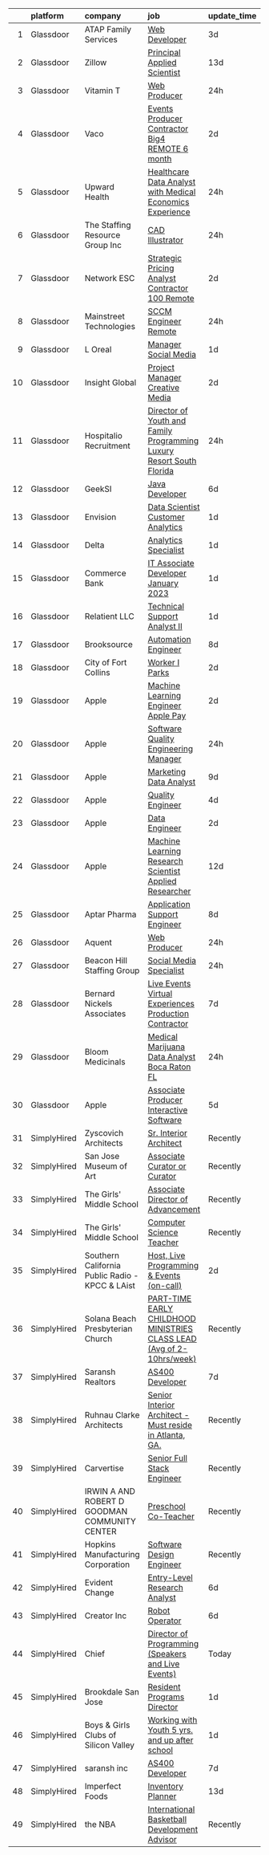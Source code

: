 

|    | platform    | company                                         | job                                                                                                                                                                                                                                                                                                                                                                                                                                                                                                                                                                                                                                                                                                                                                                                                                                                                                                                                                                                                                                                                                                                                                                                                                                                                                                                                                                                                                                                                                                    | update_time   | location                  |
|---:|:------------|:------------------------------------------------|:-------------------------------------------------------------------------------------------------------------------------------------------------------------------------------------------------------------------------------------------------------------------------------------------------------------------------------------------------------------------------------------------------------------------------------------------------------------------------------------------------------------------------------------------------------------------------------------------------------------------------------------------------------------------------------------------------------------------------------------------------------------------------------------------------------------------------------------------------------------------------------------------------------------------------------------------------------------------------------------------------------------------------------------------------------------------------------------------------------------------------------------------------------------------------------------------------------------------------------------------------------------------------------------------------------------------------------------------------------------------------------------------------------------------------------------------------------------------------------------------------------|:--------------|:--------------------------|
|  1 | Glassdoor   | ATAP Family Services                            | [Web Developer](https://www.glassdoor.com/partner/jobListing.htm?pos=111&ao=1110586&s=58&guid=000001828bb28a2c9198743a497ff0f0&src=GD_JOB_AD&t=SR&vt=w&ea=1&cs=1_1962bca3&cb=1660201110543&jobListingId=1008058914109&cpc=C4A69CCDBB3B9599&jrtk=3-0-1ga5r52j12gpu001-1ga5r52jii17a801-157a9abf1314db28--6NYlbfkN0B0rrTmPoU23H3PEEMBt2hiQcEJFSZBSNcv8oQ5gi8LAxlO97myaZ_jAbCA98zHgHpG7awoayjYEnsgrDG2pYImu5fI7iDDVCd5T-827wMWVCTRH2ypYCLZG_Vs-FaDvt3iEIh5sEYYhRV4Uy50CqY4BrRv6n1BMH7louu7eCswD-roo8ErtrNJ7hGbRBVWHitPjZHE_7gHEQ5-cp-PoRxL8Tt8Lt-d9SBQqIZ-ZOPEFQoMpc0iDnb1wQEe3VQTdtODYH_EARJGh2F5gsdmhTgvOLvTS4Ym1gw9s7hWEj8_Fol0BYa2-0iRhom-NYxE3z8IXbVXDT3vebhMMSTXf7Pyoh109dqHbRpeXhKZ-ILy6FUTugkPuXm-QwDGGhKQCWLzSTdIqkXjmZc5_AUp36moGoExQwJNPVeH5YMUPS1p4jDwxvcrAPyUMpSMtIosxGMaY-hOjLirN8r1I6bRXSAUeDfBUT0by9JGM9qt7R0qbiWK5c1Zp8hR)                                                                                                                                                                                                                                                                                                                                                                                                                                                                                                                                                                                                                                                               | 3d            | Macon, GA                 |
|  2 | Glassdoor   | Zillow                                          | [Principal Applied Scientist](https://www.glassdoor.com/partner/jobListing.htm?pos=103&ao=1110586&s=58&guid=000001828bb28a2c9198743a497ff0f0&src=GD_JOB_AD&t=SR&vt=w&cs=1_59d5ccce&cb=1660201110541&jobListingId=1008036296052&cpc=D69957E0862862E0&jrtk=3-0-1ga5r52j12gpu001-1ga5r52jii17a801-10653a7692ef2e75--6NYlbfkN0ANMurRYyPEXg08u6OamUd1Mvhk-zhFSGYIZgoJR86UvQ_x0FKK8TrZZD49G3rLjS_XlHYcbumEAdkSWQ2UcIcRsgfBfEKNwUOguy8_ZeWdaZ0poQO5gq6E1HDPhj4cUwxZxgV5D0w2Aqmupcd308Wz2TcKntHlHdG4ZrmqF4D46XXnV0mbJ816kn7-RuaPrv6Sce0CKHlRxmOyV_KOzji5yKoH6TIyZqkinAGYg-l8mDybJBzm2Pw6ug98AjLWBu6N2HUjO02osgQUQrA65zNE6axghv2eWMQpvE_KVPx_Jzw9fW9Cna-UIztBZhOrqsz9bZ5rOl0HlqwFiNQTutfZ8r717Ttwjd1x26uYj_e3_db3WUU-xoevgcmx18dmUvyOsO3Y1P9LqGPKRSoN_SruiTEUjdijXnmQH03Tb-kl5aMaIYalspodmqTzdgOJJ9z5_HB7scUr7XlBjrrQmFYMO5IOKKAEsEtGKv-KYVh3i7t9S1hKrPdBchtUXrMcHe0X_V7F3TkmkQJrV5Tp-zJk59uViBLONaAiv8WqsC3Nm_yyxOB4NkUCsR3AzJvkgTP5jAxcEt5lTHEKEn0-OhbIOB4JJg9nSpI9F47FvZh1671SXiiKqIY1PO9QZe3t-kzrgZGO4_WVOcBr5_Pmd9wraF-YFeQ5SACWroXAoMjyc9oIgWnTIfsX1Ye3SN44JwqN7zFVPiZ-x_wZhJQbMoTbIk9mEtE8SZsjf1bG1O7geh2fpQj_L4ad30n1Ux1dHNQyXJ3N1oy21AIFQClQWwf2fgzF01qNdHzWNNqY7K4rx7bBUT8Ry4lQ85WEhrIdML6X2xUEgGu0xxSQ3GwKJDWmGcFpn1PajseU2ZljJsd0sNlQ_1R-6ws61n0dm2IAAQ6hToXiRanGLQ%3D%3D)                                                                                                                                                                                                                          | 13d           | Remote                    |
|  3 | Glassdoor   | Vitamin T                                       | [Web Producer](https://www.glassdoor.com/partner/jobListing.htm?pos=126&ao=1110586&s=58&guid=000001828bb28a2c9198743a497ff0f0&src=GD_JOB_AD&t=SR&vt=w&cs=1_a4537060&cb=1660201110545&jobListingId=1008065785451&cpc=C4A69CCDBB3B9599&jrtk=3-0-1ga5r52j12gpu001-1ga5r52jii17a801-67b20188f0351a2b--6NYlbfkN0DMrcEu7yrtATojKJA7cEzGQ3FdRGWLh0CZQInL4ECGI6k5tN82kdM0OKoro5eXmjocCna2NqwWnyohS69HXrNU08VLgC7RGG-0MmWWc1iC9qZ50q9KUC6F5wvVvRSRjxBZH26-Q4zbKYkDbRyHvhXYbVebfllzici9fq3iSwXztrOQBfPKN3l6E8o0RSmQtIR7XQgKl2hCoBpEICbP2vSzAVSnwW4dM8DGz4kK__v6M6hwLBEshp7XouIOzuUmh-MUU-zx7u9sfEsVLpjfzE0R2EPdpB68zqmdgXVBtQc23ug0m6nrjpTOZntjHeAKnkHyoszlqmBSzr7CpxAu94_G4v9KILlTIe6GJ_Ci7c-5fzRAVa_Jp0zcIHcPGw89qCDZLrLSn9FTnNZszLm9RSRjcT4XeFYd6PDff8UY7pDZaWf4i-jCbwnh3rooltNOV0REFfhS178k-wnFOfMjdysMZ7MTlXdAve119iiSFCoSBw%3D%3D)                                                                                                                                                                                                                                                                                                                                                                                                                                                                                                                                                                                                                                                                         | 24h           | Remote                    |
|  4 | Glassdoor   | Vaco                                            | [Events Producer Contractor  Big4 REMOTE  6 month](https://www.glassdoor.com/partner/jobListing.htm?pos=129&ao=1110586&s=58&guid=000001828bb28a2c9198743a497ff0f0&src=GD_JOB_AD&t=SR&vt=w&ea=1&cs=1_726b14f9&cb=1660201110545&jobListingId=1008061263751&cpc=C4A69CCDBB3B9599&jrtk=3-0-1ga5r52j12gpu001-1ga5r52jii17a801-b0e8599bf61446bc--6NYlbfkN0D_sybMACCpf9B-677oK5j6rPldVB6BlrVvFjO_o-GJZbzuF-qh4PxErFUqfUsv_6vA6FTcMl0MRKXPjQYYl3nNncqiUfg8YgtFGxbos5tRGZ5q258Qot3LnnC3FbC9a-v9hkoP8HkZCbXM2KBXKrI1b-cSbm3R06GGT5_FgnPAB3Gsj-bplEn4YN_5vad2xBbgVc0ohykgELEEAryCZ6WLiRLH74L4kMNzcRbAtq90xgukSlOfLc6Ruz1UMgC5X2vJNHVLbJgRqtCK42uXDb-7Ev_OPkIO0nVBCfI5o1-yB1Z3wLEpuF5vh9gKoO3RUxC1GUiCPkFiMfeFeUnVqsj1pawNSDh1iRIXEYjGubvW_d-x3PMu0WlXuqp8vcMBlxQ2rUUx8f5_ov7RoKyZGRWaY78gvc-dmL8afgNye7c3niGfDg4fQJuD1RrX1rtBWt2X8efa2etuSkpRSBRHSKwBMUcri934XwmQknU7XUPX049zlblLeRbsRnxJxz2lWLQH_jLH016Bjxb_0JlLggnyWMS7OI6MBg-t8I8BH8cCDw%3D%3D)                                                                                                                                                                                                                                                                                                                                                                                                                                                                                                                                                                | 2d            | New York, NY              |
|  5 | Glassdoor   | Upward Health                                   | [Healthcare Data Analyst with Medical Economics Experience](https://www.glassdoor.com/partner/jobListing.htm?pos=112&ao=1110586&s=58&guid=000001828bb28a2c9198743a497ff0f0&src=GD_JOB_AD&t=SR&vt=w&ea=1&cs=1_6d28715c&cb=1660201110544&jobListingId=1008064801528&cpc=B101C867B3EF2D75&jrtk=3-0-1ga5r52j12gpu001-1ga5r52jii17a801-3f4521d94e869263--6NYlbfkN0D1sgB2vkk73HcG31iWI33pV6kw_5ZaxNkpPvB9FmXAfNfhDu_HYxOzGfkmS-IkoWHx9AvNwVPhLKw24fZfClyyx1Omdi5-G7yr_tf3odrYAKDCh2XKhJKdUVrc8tZCfuwF9EQHxajtG0WyEgrSUe-bIG5gf6fpPfGEdndb-f-Rns_qqrNQH05_nb9Hc-_KGediNU_hpSbTYTtSvsZM6Df4HieFB6WFWwQS2OUj7cOo1E0_koif0v2wjPW8TuLkbgKYfxynAxJBrQPikjelz8pRh4Ww2tY3yPOnwnPKiQBXGsw8JO2jmQkZmGfEb7r2DONwWkiF46L3BrZOeUXITKJWcSB07TdsziQzYuTtkxS7IaSlXAV9RAe4GJv7RlXo_fb3uTxtiBmO_ZsIiOG_BLLZgd0z-P2ACoWODGeoHaAPZ1vu3j17aYFXoggFXWVPHdnWEotwbPKTXhofQ-NyHx10DNf-fmyAUQE8dA9Z7eGy5f1347n_g1zZcqxx2BRnsxc-v3ZEPe8COQ%3D%3D)                                                                                                                                                                                                                                                                                                                                                                                                                                                                                                                                                                                       | 24h           | Remote                    |
|  6 | Glassdoor   | The Staffing Resource Group  Inc                | [CAD Illustrator](https://www.glassdoor.com/partner/jobListing.htm?pos=124&ao=1110586&s=58&guid=000001828bb28a2c9198743a497ff0f0&src=GD_JOB_AD&t=SR&vt=w&ea=1&cs=1_cec6e720&cb=1660201110545&jobListingId=1008066081574&cpc=AC285F3A3ECA6BB0&jrtk=3-0-1ga5r52j12gpu001-1ga5r52jii17a801-0ef3f510267f2ba0--6NYlbfkN0Ag7xs2oDEy_iEtiB-l409clJk0LmySV1bTE-7DqMs7SBne_yXNZuB1HqcdqIHuOgeqSNXWK9MJQT5L9DfXIw3k_Yw0E2t2VjuU0T-m7vd3CmolVrqy6_uYGhEOyJWWYelcO45ggNGHBFWVUXo87k46ifq2o-U_UrCuQIUOhlEmHL3yj3gVqoFV9x2uwsZonG7NiClHyv8dRqPc2cSvSmke2QHt7tp7HslaKfeoWsrXl_pooOKeCHR_LlG-7g-hH-0qRBgImUL0r9os2Nsod9uYq_ADBUyvCcyaWaEADZl57vWgogub3kOXDUyJqyPulikH6QssAU2MTifZH_yJLM51EQXZKMbyfXJV1e5cYT7sac9PqvdrBWbwnli5E8e1jTao9-OHlSGEofETJiG6Hv8Pc8Z4RblIIZrjlYj9zmgHoO47koT5mH0LLRj2GQ5V8aLqMu6mpNe4mLFH8hm7gYORSdxu7F8VwFUN3MMXkevfYzwNb_GvobCqOzJC8RonmIwo22IotVp4WOPEfQRbO-B8dTjH0iN1-xSngRbFyDWzrwesPdjw4NlHvPVkdOgV2YcNnAJZ0lP7ivlvXXxDe6zWl88pzCWrguyhTmKxwtXDHapWEUjJduFjMVu-MOU-nYVtZE7mkv2B-vKZgoA6ZwbW)                                                                                                                                                                                                                                                                                                                                                                                                                                                                                             | 24h           | Huntsville, AL            |
|  7 | Glassdoor   | Network ESC                                     | [Strategic Pricing Analyst Contractor 100  Remote](https://www.glassdoor.com/partner/jobListing.htm?pos=130&ao=1110586&s=58&guid=000001828bb28a2c9198743a497ff0f0&src=GD_JOB_AD&t=SR&vt=w&ea=1&cs=1_bd759a14&cb=1660201110545&jobListingId=1008060603226&cpc=451933188B21919D&jrtk=3-0-1ga5r52j12gpu001-1ga5r52jii17a801-c035a272f3bba211--6NYlbfkN0BuFbfBY6K8D8tiRMS7c3hwRRjkyaNRgIkGIJSc13o5mNcVIfhbkcJUHflceS0kSQV1MtVX7Kr1Sez7S0YT_6Rz6zuOdqfLszkYty2PmbhVyrgRS8k6MWDz9hYjJIIFmDy0Veie6ifzEylGlMmUWehaawFeIx6IH623bZTx6X7SkNzgKJH2mMPEM_i1XJ4C2-3uQiY4w-jWruoIcb242aqpFSVFBzXAZvH0wVgIp5c2ifOY-YkGyIIKGdIO95Lqj98VITbr3qQnTeL2xuANrvppBya1x2CLi1Etd_-FLmjMzTMzT3rDvUZrrHcnTcxKD2KDGGtsqdq-KCThgRYroYDnkktPuYeMyaM5bfxvikbaZel0hDsMRw2Gm8dMS-AnVrtn_s8gjP-QY-Lx49DLBmOlJYUnGPvywijqyc3ayZK96hwTxUc7IGKRDiNQURwR7OA7zbOStx1ijLcqZzfBE3Lx8S6785IyJEBaB1ccZATC-BFZ10dAApj4uCC-uBOM-v2tMPZ1R3kcFp3m1LHt-KAr5-GrJzpfYEojSRNqByo5_C9xpxDzcaNGWKEmxvpK-p1k21M9jfSmj0Kik5Zv1RBZYw3bgIMGqMw%3D)                                                                                                                                                                                                                                                                                                                                                                                                                                                                                                              | 2d            | Troy Hills, NJ            |
|  8 | Glassdoor   | Mainstreet Technologies                         | [SCCM Engineer Remote](https://www.glassdoor.com/partner/jobListing.htm?pos=105&ao=1110586&s=58&guid=000001828bb28a2c9198743a497ff0f0&src=GD_JOB_AD&t=SR&vt=w&ea=1&cs=1_509aabb3&cb=1660201110542&jobListingId=1008065080146&cpc=DE56C24FF6DEC286&jrtk=3-0-1ga5r52j12gpu001-1ga5r52jii17a801-7a91f3c3525e50c0--6NYlbfkN0D5EoDI19pzLD_ZoAvoqM1-O9qeTV9KvYbDAr1-bMzVcVU3ChPawl85_VFA5kyOCGgpTuol4Jzw2zjIS8tVJT5J1E6-RnQ73vIGs_zLqriDl3--6n3q-3wePRSJCBmNWDckwIxt22RnRVLiU13mMBcRjbvustygFNrEt1Dx7p3t-Z9wkqpuluDKuTorLhlS7vaGyYSMJCvY02hxRcU-CGxpPLZ5VGqYx1nMK8J0ehOU8YgKdz25XxiJoks4KdWGS_LEw38vxon_fgtXwUiAdV4f4YCaqtATdAmL7SriVJJK57OKpaln7oIXb0czL8OBxDRP1rs5ikwqAXBJAPWK3E-XLPHLBAjDCbU3MbGzVhYTgvhkCHxIV5olIXna6-0LTR4JAXLLv6mIIdch_K-QSL-q2hcg0sJi1qbla695Ydij8-MaVS9wNYmpBSe-ieZV3st4z2eje7eXsZQC1KsLaJEasJ3gyflqbgEYNWhXAO6Zdk1b7UMHLIow79GFxqdCc_A%3D)                                                                                                                                                                                                                                                                                                                                                                                                                                                                                                                                                                                                                                          | 24h           | Remote                    |
|  9 | Glassdoor   | L Oreal                                         | [Manager  Social Media](https://www.glassdoor.com/partner/jobListing.htm?pos=115&ao=1110586&s=58&guid=000001828bb28a2c9198743a497ff0f0&src=GD_JOB_AD&t=SR&vt=w&cs=1_d3c259e3&cb=1660201110543&jobListingId=1008061948465&cpc=3BA4CE39D5B5DEF5&jrtk=3-0-1ga5r52j12gpu001-1ga5r52jii17a801-3e0ca5b4d2506f8b--6NYlbfkN0B--xwTx5z5GtX4kwB4PKln9ei78TGhUZ0jXbBonS0qzEhzYeEaBt0GkTPTcdrr5MnP9iWv3N-lESe55jtGYZCTZ0Xo0AqZdnkwBvWXWvrBJVNDGPZJR0XhSEiDxkY95l5IYnEpLtiWeIKYS0FOw3-oz2ZV5achAvyctMqR3XlJEQv4rJGnlAscIrbaae-XlLGNom4tVP0bNmI5SOqlQyD8MghcZSvJ8foYB7P8RGkFO-vsCy7IdNeJBSzBMfciTHQSOv4ryOQvI_s3-ezLXGjXtF1oMU04oxnl6YII4noaguoEgUwdeQnZdT4R6qSxqaq8fyquaFitVhDD8wUFA4e0nc14Ygh3WswDlMaK-XmPg341ixWcfh0xsL8KV_v-eR0UmpI6IWuLJUfr9CAvQSDqmWlwaehyglTdsfFLJyudLCawjAyG6lArgFbqsWishA_8ISoAL6Di8czs8Lv-mXivw5khlDRLOwSc4ersb12LZbfAD3co8aw7bua8IgioeQ55Z1f4iuOGKg%3D%3D)                                                                                                                                                                                                                                                                                                                                                                                                                                                                                                                                                                                                                                | 1d            | New York, NY              |
| 10 | Glassdoor   | Insight Global                                  | [Project Manager  Creative Media ](https://www.glassdoor.com/partner/jobListing.htm?pos=127&ao=1110586&s=58&guid=000001828bb28a2c9198743a497ff0f0&src=GD_JOB_AD&t=SR&vt=w&cs=1_f5690123&cb=1660201110545&jobListingId=1008060393075&cpc=8795CF9063CD573D&jrtk=3-0-1ga5r52j12gpu001-1ga5r52jii17a801-48f9f5e6df091811--6NYlbfkN0BKkHZu3wF05EeDimN_p6sYpKCMArvwa95YdH7UpkaBCqc7l59ErwqcyE8VoIfttn5TrzFg28l3fKtDy2oKEzyxUuLy0W5B9UrBpEorkBfwuQKrOTpAfywVwlxX0YEkjH8X5x1_RzPu8PMh3EB_MpJITqvAZAtok0kJdHIKqG8k72eYKKzEJDIHjJl3PimtGUCZH-SScABc-IlYUPcB9RjiJU9-KTNlgEg76pvuwVj9UNlP0y3aWFLcopvkheeUxNDOSeQzMkRTmTPDZJYt02_QAC9Kdcm36BaCBq_P2cJWPM6cb7TmIvAZnCWZKwN4hgfo5x8TX9rsHF_IqGcideJN6WAHtvmHti2PCUn-HH8fQV61xFUv3wvcTQkiTUKSe1j0ofOi7zr_Ge9kc9S7hfeRVokVKU-gEo641Y5KXSSxnfDEEkk_G5h2Vp-kTfX7wD1FZxlxQ3QMy-WC2LU4Dq-w-UJAixZt8ztvigKr39eZkA%3D%3D)                                                                                                                                                                                                                                                                                                                                                                                                                                                                                                                                                                                                                                                     | 2d            | Universal City, CA        |
| 11 | Glassdoor   | Hospitalio Recruitment                          | [Director of Youth and Family Programming   Luxury Resort South Florida](https://www.glassdoor.com/partner/jobListing.htm?pos=122&ao=1110586&s=58&guid=000001828bb28a2c9198743a497ff0f0&src=GD_JOB_AD&t=SR&vt=w&ea=1&cs=1_1d2a7488&cb=1660201110545&jobListingId=1008066294409&cpc=451933188B21919D&jrtk=3-0-1ga5r52j12gpu001-1ga5r52jii17a801-eb3884d72a86d5dd--6NYlbfkN0BSqIZI2bNfVs6p3Yq2OOAJ17jBGWrtDaRTTOisv3-GidF3a6zalBCcrEvDLRNJFOvVZkgUBdTcTeWObSXNcMm1BDX01c7isXDmPGzFfP9d_fz3SjU_inPMY3GwQwwpJumZa_7dZ7pfXFuSFRptVz7QMmnVixCtHCN1HV7RahQjA8W3tuWl43XjM3HCRbZ8hxeyL1u9GWBAedZnpa-MuDOpXMjLq9mTwKgdb8mcmfgHUvqwH3fB7T2dKvLGkkuIXt9mcc_B9EEryS2VXMJs1JSyOVWZxl5ufQIOyF4NNnhgaMDoqk4GJvbhyPi585_E0G7Y71QpA_B_AVLKh4zPlAbPytNkDaTbijFaFjhlh3Rhsxn2PRq5gi9hB5j4rKoQSpfbUL4bGAqfjcGwFyK47NpsE5Gv16Jf6NNP5WIZuLfbgQ6FdxXAO8t3sSMa7Vbn2rmyh0a5jpVyBL_r7zIfRvUgY0vg3f0buVgqJkeVCLeWrZR3hezcDDlRyQLzs7vtgvI%3D)                                                                                                                                                                                                                                                                                                                                                                                                                                                                                                                                                                                        | 24h           | South Carolina            |
| 12 | Glassdoor   | GeekSI                                          | [Java Developer](https://www.glassdoor.com/partner/jobListing.htm?pos=108&ao=1110586&s=58&guid=000001828bb28a2c9198743a497ff0f0&src=GD_JOB_AD&t=SR&vt=w&ea=1&cs=1_7852ce0d&cb=1660201110543&jobListingId=1008053419415&cpc=444700D72F2ECBCE&jrtk=3-0-1ga5r52j12gpu001-1ga5r52jii17a801-92c50bad54f6a7ba--6NYlbfkN0ACTeRvGRFS6hadW-07x_K1RnsIE8OdH4tufuZ5eRAiXiQGccMwm0Sq65pbYLMA6p0ojHcc9jc7Qeld-qCr5Tcz5d-YFQpm2bbFhaYugFoOuna70f5h0uZcTbsKf8k04wkRONkKgwoKcxpSuMcXnQuNdqLt_Fb4AKND-kqXmapqtcc2PAwj4-R4YjdQae_ZmpUxBzUSee-J2ESt7M3XeHnnCP5r3R1-SltXhD8XQRXM6C-WGMS5i1SxSbkgsZ659s6CXPLfqhYdvOQccINkJtFzJZ2Zhqz1hN2fnr6516vXNMJoqeyyKoANQe0jEe3EIBuKvM7rFcdj54iDJiLJEKIxFWSc5QPSGU11h9MGAN86VNj5yuBYH34H8kjhT80zHA4XoYHrf8sHLV1-KyGNqIxAnvgbu1mauYN02K2I-ukX2LBuh58AIIfwtwzN-twGRT806b8Q3Y6NdOCe8MoDi4GXuP62lYTRD3CpbTzBPh3I8rtSriA9M8bQ)                                                                                                                                                                                                                                                                                                                                                                                                                                                                                                                                                                                                                                                              | 6d            | Remote                    |
| 13 | Glassdoor   | Envision                                        | [Data Scientist   Customer Analytics](https://www.glassdoor.com/partner/jobListing.htm?pos=107&ao=1110586&s=58&guid=000001828bb28a2c9198743a497ff0f0&src=GD_JOB_AD&t=SR&vt=w&ea=1&cs=1_59cfeb86&cb=1660201110543&jobListingId=1008063505922&cpc=8795CF9063CD573D&jrtk=3-0-1ga5r52j12gpu001-1ga5r52jii17a801-4bf045ee30b5e708--6NYlbfkN0A13XXEAKoVsy1UjAxA2tJa37vkRdGHJdX4gYp8IY3tTmYzW1bJSme2hYNNXIkltTYPlY12cyCA5xlqeJJkXEhnjfYtzNMM8BFW5isl2tYCpOpeCz9U1_MzMCpXl1suLLgIxauGrhXVwQfODIP8koBOkOJ23jMngi21vhL4zSBXLFt3hXNhueGx5BarT8N7vLXpdHwpsO3Vi_UcQr9YX3cqO_Nwdr7mM6ha-ren7SNKQfq2vtyBmmbz1x54PBUuskD9zC_y6sDitUdnsZM6TMCiepjYH6fn38JVHyBKnhm62TdIvioS7nkGMktQqvaWts06IB3lW8EU4_n0OXIdKnFjkG7VB7eTz67rCrP9-NXoz7HdjKKEvXojxs6DTy8Os5mH4tmOZxgVOt8jJ3zXpiXnfuRh6z68hg8IW06B99ymmy-QlS0u2CF2lmLz-RmPInBvX3RPPq6tgTz12mEbaVNJTHX8GlF7GPCus3FS_C2o1aoOaM6pNVNDntMGXvVH3Ado6APaeKmPsLN-AivAkcH2EGDM4PzD5S1YGitppj9ePzpTuanurhgFc4mEPFG_c1jp1Wv8x43Y7Q%3D%3D)                                                                                                                                                                                                                                                                                                                                                                                                                                                                                                                                             | 1d            | Remote                    |
| 14 | Glassdoor   | Delta                                           | [Analytics Specialist](https://www.glassdoor.com/partner/jobListing.htm?pos=102&ao=1110586&s=58&guid=000001828bb28a2c9198743a497ff0f0&src=GD_JOB_AD&t=SR&vt=w&cs=1_c97f9288&cb=1660201110541&jobListingId=1008062564360&cpc=444700D72F2ECBCE&jrtk=3-0-1ga5r52j12gpu001-1ga5r52jii17a801-ca84ac158c5315ff--6NYlbfkN0CRptTFv9-hYxyVkNMc6pJyDxAmnav_8yCIFk2FuSuC1EG2GV-zeLpFj6emCYDDtY4tuo-NNGi4EQbdQlDXnshI_Dlp9E0kf37-IksflhAQkjye80q5EPDW_CM4LIOT0GSuxby6pJQpOXVERgH50jG8u2tMnnuODtbFw9G0Cl2TqhnWsucgkjw_xhVT1In8GVqxgqFIYexKMN4ttGsBD7jOxu9FLQfM7BZs9C7A7Ou1ysh0MmVIjujBbxksvRUgd01s5coF4TbubacOE9s03smfi7-Vw1KFSriGKyvS-7-qX3UQIYw7UOIbmKrX9xKatlUVeGzAYzdE9hhgjY4FAuACJ_Khyps6xJ-3ynWSpkdO5d1lOd_McoIDOWl-yQKfxaHDcrrRrhue0cgvq3ZRzjidzABVPKTPmwGJoYvv2WGk3N_5kQrfatiDi39w9ctf9tAyIVN4N-TPAwPCXFK03XgJZ8ZqFWCbMfk8HGoRoc-OGlKq-GcHS3JD5lMwPosMRnKyG0qd4jWD8WY7XcSdFiK7mf6Mdn6JRZ9CFMvWcyXwRYh201LGQftf-g419bOdZlrJdiqVMThcUEcQzevEU2tHrTIbtoKybujreKKcSRVIsnIzjVIarTQhuTbBGn_lOd1w4X9hhGe7jLCsjCOLzfnRaOhYU-BhYIRJwx-XVW0b2uOVXV7AELhsgBa8VaeON1uYcK2ekz9cFU2DgzRNN2BtupFOgJlJNtpSxOzbrSV0boGEeoHlp8adyRr3Y8iA3Pw5uUnZr-3u4QOl7moTTvfCTv9GXJHEZy5_1_guA03vUL5sidRA4yLkCtJBtWxBcReUQfVVcCTrW6s_MNXXclhCShMB9pDUu9rrv7LJss-3X7ck0jyCQ8-iPE0VmfcRzEKHQul6uANLgm7ISbTUktHJzqvqknaO93mjDXBUfjidSexZ9XmCUneX5uq7UM8ZEAJmTVcx6U794zP86-KYc3OKksM2KIQq9Hp9MT0yM9p9wQfFfOdBiiq75PUwOwVBDV6Sf5D1aGR73xNb9QI5YD5RZkRAoEUFRqI0hxreX_FkR-PV86EOmvUbQa6ldy-IvyvuJGLHseH1Ape-OyopQl21Z-zQMXZZBVQqaAN5g2pB6A%3D%3D) | 1d            | Atlanta, GA               |
| 15 | Glassdoor   | Commerce Bank                                   | [IT Associate Developer   January 2023](https://www.glassdoor.com/partner/jobListing.htm?pos=106&ao=1110586&s=58&guid=000001828bb28a2c9198743a497ff0f0&src=GD_JOB_AD&t=SR&vt=w&cs=1_01a08d2c&cb=1660201110542&jobListingId=1008062294341&cpc=C4A69CCDBB3B9599&jrtk=3-0-1ga5r52j12gpu001-1ga5r52jii17a801-b9407f5001e84f10--6NYlbfkN0DAfz50WoXd-LrlRKNJK5hY9YlyXt_8fiw4UlwEikF0PJBbMmfhRkbgsmB7SLpxoXFrBHouMYa5xYcwUZ93JRtLtLO19cwuRAAx9DeDDpbRTwUB_0grk8Qvau6HaZfLHPdjgFGvFWBWXPpZvdWpcLjebJcMuOSZc5qcbNSSPveuoblFhhe4CAvOCWspSwz81g4OjgeYxuCNHwolggll5E8rkgNTITmNSXTRgLIVvgp7_4WXXQvLaZF8ffEQbx1aKkz8B1X0K0O0pOYqc5FWSmUHZQKSJH-8ubxjNeKLbxWZhEwBEaVFD2ipKhLl275RL2DeT0YgNqRgkbZzHNigLPWzjGrKFLAvLLzxZ7LMy_94IkMSH-LJpMCstlSJ3Jfc5bftbMq_A9r0SkaCY1K3h-SL2dDEcOweLJ79-Yzk3r5TYuWWen6UExWE5Mb5_dIawy4d5WcR7AoZOIfjKljwJIpA3XfcDztXkeD4Vxx3HGQHS2bBrJyAUzjLwv_OB0nSHU3Z9OedoWzEzHkm2CiC73fZ4pDWTbi67PmLAAs0sOwXG35ZDYyic8LIWCU8LbNSMvjCglUE13N1ZqAo3E83zs_WE3XrfSm0TIE4WI3gL5lbWWlGELMPS1eInrS6Wrpk-uHzWVDldCXaea8o29ZyhItJnKSG4dF0RLEMyq68FzXmeHB_McrZmKvwstQ0HWz-whc1xxk-JMfjGxkG-El8gKMI)                                                                                                                                                                                                                                                                                                                                                                                                            | 1d            | Kansas City, MO           |
| 16 | Glassdoor   | Relatient  LLC                                  | [Technical Support Analyst II](https://www.glassdoor.com/partner/jobListing.htm?pos=101&ao=1110586&s=58&guid=000001828bb28a2c9198743a497ff0f0&src=GD_JOB_AD&t=SR&vt=w&cs=1_c7ad70c9&cb=1660201110541&jobListingId=1008063334801&cpc=F4EED0218A761C36&jrtk=3-0-1ga5r52j12gpu001-1ga5r52jii17a801-cb8bcc1efda67d0b--6NYlbfkN0AVWeNfaNiPzfCKoYXoD9mFviPgBB01Js0CjncoI-sZu8shDam_VVtrH3AQYW6R4_2Hmfc0VQhf_PWbhgkbLkxa90a0jI1nP8ntieQ0Wy9oJGbeJtYyhWnWZvNIZtWh9vOhElqg967BOS_j3j_7mG0FvOSubEYYuK6KvkPexx07sJWnatZoaOMWayBS-hPpQZJFkjxk8q457KgWQdduB0tjTFbMQ9Lu7rdx0XICV51O2at2DiHZNgWYW6ZiH2thzLtCuqoJu-DwPcz1H8ONsdEwc8G-ggr7phpXJxTdqAS5ZWy_TcY2rlIX5MJk2RDxRxxoPLqvSraK_9Kxrxt0icIptluf_rhjW6Ow7xNcAC25rVn2IQfvPQ_hHERd3-Qm0L-G_1I1WUWxrixRoXz1LlY1R0HK2TlIeBROHmDMKBUipHKc8W26xpUMJtU98WxmNQzwoPXlIQDJirCLz4LU3SfIzqYK5DyksjCgCQu6lCfgyX-qQWb8QOpYiR44la-ZPm6M8KlMrXI_h6Ns4qsV6tWCPQfRTPfJC4phFCqyo1OwR12WxyISJHbwYAAJtA8SVpWZlAaJFGAx4rnY6qzpky-xubBET2AQQk1LuMc4fEARecJJz5lkEn2gC75hgix-Vs5ZS8mJT_lH0W-tTVTtyxPHznkHyiQyr_6sg5_5bnzz3xxKQO592HOzf8wP9s0ziHpLwDP5wgGX0_v2ikH1UWae)                                                                                                                                                                                                                                                                                                                                                                                                                     | 1d            | Remote                    |
| 17 | Glassdoor   | Brooksource                                     | [Automation Engineer](https://www.glassdoor.com/partner/jobListing.htm?pos=128&ao=1110586&s=58&guid=000001828bb28a2c9198743a497ff0f0&src=GD_JOB_AD&t=SR&vt=w&ea=1&cs=1_47d464de&cb=1660201110545&jobListingId=1008046947704&cpc=6FC5BA77C9A4CD78&jrtk=3-0-1ga5r52j12gpu001-1ga5r52jii17a801-096cdd14e30c9217--6NYlbfkN0BhNN3PPgKPbTMZB0Y0J5JTZS3FnMM-ugqbblX4_m-srDJielPNCs_lvQXXEB0CV7MLyPm45rvWrXVxn8nAXOrEPQWgDWnia4izGEZrNIO0W-ruahfJ8e5HL-9b2owApy26CyhNUDk2NrMeHvIf6yiaYBovzOEucocMihQNa_uwpo4j8PgoPzDOuKyjD0eyPYMA9u9twUBLtxr_FLUW_ED-9ZBoyg9NkO1o2-X_3Eo3K3UEKRPUKOPENWMn5FHSAvxhBLm343K_gKowJbTEWRvTe1EB-TrzJPaMJPGhePy_aji-to-XoNnEqe910LYHdzOoz1GR91Kd3Aa8jsrLk6Kwh-79G328Eqtxe3V-miBApi5rG0CFrjflrLR9jif3XuR4_vAlNUZZKdJhZ7S28VfyZHY__4ZmBVdSn4XpsBydOmgsDiT0FaulYm10cIUW-wtX_yAdbHXYgK73fj-tBiN-4ekplj1TQlChT5iJSfVevOgBgzI23hyNsss3D1Tn-7V9HsxGsvw1QQ%3D%3D)                                                                                                                                                                                                                                                                                                                                                                                                                                                                                                                                                                                                                             | 8d            | Remote                    |
| 18 | Glassdoor   | City of Fort Collins                            | [Worker I  Parks](https://www.glassdoor.com/partner/jobListing.htm?pos=104&ao=1110586&s=58&guid=000001828bb28a2c9198743a497ff0f0&src=GD_JOB_AD&t=SR&vt=w&cs=1_5454cb09&cb=1660201110542&jobListingId=1008061348531&cpc=F4EED0218A761C36&jrtk=3-0-1ga5r52j12gpu001-1ga5r52jii17a801-60de2309f5682f92--6NYlbfkN0B37PQRW-pi_Lz7n-S8EQgAhr_xwoNIijuxoE8DuUcBxb-QXurm7kIBRNWMEzE4jW7vRc1yuaqzh4aCeZd4GX09OjFxnQ24Fjd17gWN-VBhzdlci8tZTiHfVBDf7wp8xxXTaQiqPu1cWQ-UTadVGkrjKkUN0Eq58qqaBfVGeZI08j4UKog4--FRi9E2s8SKVJjzYXQmQYRtkIbs0LTK-jq91qoMkWebTWOk51SWZOqqFun-GZgxKue2VKAFj4i0z4vFlEuBoxRfC0K69T83ZOwxwW_Fpn-fGDT2TOyz3Eu1-44zBwJy8i9YgB0pqvlViKPc5nJ8np5sIy1g2jwUHkSy7tjI0YaIYBxF-LQlhDK8Y7__F0cjHzzjjhtXG4WE-vUWJnsPHITYSeQdwQdlXggM5J5a25UH6n_ciz70yiT8HJptTzXl-IG0EL3GO_sCZAreIZAkFgCnS85MQj4cZPXZo924gYQbZHd82swYosQ9G-JdvauVQrhbDEK7YRBuAlpIdgPSWIOhbA%3D%3D)                                                                                                                                                                                                                                                                                                                                                                                                                                                                                                                                                                                                                                      | 2d            | Fort Collins, CO          |
| 19 | Glassdoor   | Apple                                           | [Machine Learning Engineer  Apple Pay](https://www.glassdoor.com/partner/jobListing.htm?pos=120&ao=1110586&s=58&guid=000001828bb28a2c9198743a497ff0f0&src=GD_JOB_AD&t=SR&vt=w&cs=1_bfa26a67&cb=1660201110544&jobListingId=1008061779405&cpc=654405A9B1E0A9F5&jrtk=3-0-1ga5r52j12gpu001-1ga5r52jii17a801-543b48df0cd59a45--6NYlbfkN0BvKrLyj5gPmtZO9T8euul8TCxuuKNOtzRJOomxnwSEodTz2Bc-sPZlADHp0xxmf8Wyi4rLSb_dvRw-zMyYnUPY58TwxA0FqcaFPRuddb0Ep6ygmsb4evQKfOaza98nim7Odtrn-6U0D394-PYzpPzO7up_2K7aR0oABjMfzScX8MqxQ04Y18X-fT9o9GHf-gXs512tQ_LzNJ6Gw0MzZenrqKVJC2clUfAhOGVJUMm2lwZ07QHdv_JW18eBCVd_R-DyBzI91SRmoA188XMnVld34qEz5qIQMjSFLkxkBNKXyQsXb0qkfYn-Tk8GG5yQxNrH5TtaNrQbbWqHlsGDv7VC5P6WOHVBpmLj-40cbTev-cmkJry3Rp7gSSley2vfYQ1pbxSZDJ2bMEq_Zpk6L6F17r9S8aKBZaKEJcgWE4zWWWQVS_vTt4WamV5BtV239cEj6el0B0soaJk8n5ABtG1Tm9c-IUMXvgKj92wIkPLuaKHaV8W9ep1bOgJmFFfgDtg8un99jUSefLDMU5SNyU5MfpbfsFIOS6JZBvRXgspCXJ7JYfKOWIgwO287VMYhFxjd2tqo8_Sw0GWZO0Q7N6g5-UedEAraXWb84Hkmovi8dtDIK7wt2sUYBRLk19w0sYDYfWrJ-kqi1M1j9nmHa_knveG-QZtgU3dHEG-BEZECOgpEozut3rFcRf-ABVRTyN5mJ_L-k4J9Cpq-7PANWfD1SK3SamvywzRot5kXUc2M0SkTULqjQzGj38Nkz87htt-dVl7O6N5Bl5YO8P8FpZ0A0_VbUAhhUuHHdu3eJLBlAxzzogRrxf_UqFbu64w2r-yPhr01YDqM5leG_RLcryEqoSPQvITpdA69RlCVbT7u8QpNbC6T_D28CVOUjRRyEIbotqjxLx_FPGzN0FzsLfnBXCvaKDAcytGSQ3XUbCJS-GmSejYH3689ijdDYguv6qemcuvVSbdUq6vezCxgOnbC)                                                                                                                                             | 2d            | Austin, TX                |
| 20 | Glassdoor   | Apple                                           | [Software Quality Engineering Manager](https://www.glassdoor.com/partner/jobListing.htm?pos=118&ao=1110586&s=58&guid=000001828bb28a2c9198743a497ff0f0&src=GD_JOB_AD&t=SR&vt=w&cs=1_402431fa&cb=1660201110544&jobListingId=1008064548373&cpc=F4EED0218A761C36&jrtk=3-0-1ga5r52j12gpu001-1ga5r52jii17a801-e529c2cda1cc5a04--6NYlbfkN0BvKrLyj5gPmtZO9T8euul8TCxuuKNOtzRJOomxnwSEodTz2Bc-sPZlADHp0xxmf8VdQhhdluzofoHSCtL7jmPw83VANW3q8V_GUrIxvfRp6b0ffWGsbq4_Gfs0xPtLhp1XpfVHOSWbZVyNA5GfhFyuk_K-h4XoOsap47dICNL5SkpDt_gL17Yyli4LmR8qvQcoZsNShrDthNSiAuimq5sWLLmp5j-JAlPBKihGYMNJl0mARMGa5yTvAjxvYqZVbrXUAcnZhD7m0zknZuUB5P-zj-Gbx6dHh-9u6BFPwSqPULqJS1NGfrPe96GDReifZsCKiu6kVHn9Pp4-qG18XrjMirTrKP2sc0i8bZF-FcE7A7S6RYPLqnUnfUSW8lcLL4B2i8a8WOcIAJ1-EWFcwv0K0b85owJ8wcxoIeVc0wsISWY0PlpWFP7Y6LHzWOzWUTlYyEfeY8FuC-jsdJWqlDDyKF61mbZt-mn4vqJ3HxB1X1kdHsNKPJPhjMjGRy_Dyt7M-wb_-wesh_PsV16Nbk4KmbcSlN-c2f6JgUYwPYpFqovVcxy0URMdQjgVmsMO48HvevK70aEtbP-2PxN5INu8u2kUNOJunGNyOw8I0LJfuzrM0yoSCcDNO59-tPvUTmNOWru8S1jovOQ_fSgcOAgE81xrOCLDJI4k1PsNSvausAeEJ8DijXFJDEYvBPyMWn2Q0XyF3NZV5t27HXWtIfWgiVPmJRrKMwsdSmOh_SgGRDmcl5M1h6-gOioN9EDF8OXlvYOIs1YlqbAVGHlh6h-pv4VuHF0XldCfQcRv96I89aXWwYiMBYZrT-h1ZjU85GRFSh8uGSLPn34WGfFnZjHGvge3XZJ7KXr_92MmgZ4a_IJfvsVAnAQI2W-u1-BDbWNDuYKr8o5BHFIb7OlvzUpRj3-7JuEZuYmws0eE8923Tdzbrql_kmiAiiFayLwB37d4MjWSLMOdiUiSJ7Ctt2fLlkWZRiMHkyQ%3D)                                                                                                                               | 24h           | Austin, TX                |
| 21 | Glassdoor   | Apple                                           | [Marketing Data Analyst](https://www.glassdoor.com/partner/jobListing.htm?pos=117&ao=1110586&s=58&guid=000001828bb28a2c9198743a497ff0f0&src=GD_JOB_AD&t=SR&vt=w&cs=1_6b6ba13a&cb=1660201110544&jobListingId=1008043315746&cpc=654405A9B1E0A9F5&jrtk=3-0-1ga5r52j12gpu001-1ga5r52jii17a801-1cfb893568df3006--6NYlbfkN0BvKrLyj5gPmtZO9T8euul8TCxuuKNOtzRJOomxnwSEodTz2Bc-sPZlADHp0xxmf8W91hJHeGVIUS0cNgan9wernWe_qua6TYhtSzKXSMAhSmohYjw3K_Xi3EDDsHeJcUtfryshZUfi2MdaCh5LxuDSKL6CEGCyKzHGjeLCH23eiMkVst9QTZa9OEsgHNGk_icxx8uGg4_8ZIRyr3X0UFz3sye-aGW-1zhVTdYw8xBWaWPdAJeyptUz21UXCjSXCN33gOJWU6r80CSf-r1jPD-EmzGDsnY4heoPabklDNg-KPjVLRz91lLaZ1DTc4csPi8dRQNtYurhEpgl24m2VkG7VwXc5tKSB31HotacWWJ33wrtZHOXyVU3jvhsE-Osk0h4xJsSOw-RR8Vs9Zyxi4kK-i17doOFL-FA96UAZk-HDxWj-oj_XaZD7DgYxBQAyfZuqVDNNSoIqFRQMJXorPZDLiF3BcpuGCpyNzAxCh39rOaAdCAJgsVprtH55S2g5ZkBkxayaDzQZgYNX37LRSw_GQvkfykCtJaFXpQ5YHPtE4D8KVI7psz06Z6b6NxHMPh8fFoUqhjSOyda9zHcxHUufRvmtPk8Tm7M9ST8rKauUfFtLeZTi862UPaNP44wu4WlqGgUkhN38IvNAWmbetsN465Z9t3cp-RmDNBNLfZk1LH6471ZkuVO4vPkkGERGPhghmHBJQTe0S_itstZ5GTLxF37cG3aXdJkNWlFLL_DlFw5jtfTNa49phPPhO8K6nhA3-b-LawoK6AjhieDQc0jhXjLrUMeJVNSKgp8Bk5Tlew80HuGqprFfQJ5FeXLRizBuu6TSQfMzTC-28xMmMfAKVYs8cM4Wt9OuHTrtkq8WhLMjd26pV9Jug4ptanwtlpqmBBAav9fpsPDxqFuELif6SOQB_vBi-o-ukaBF22T6ZsEEZG0Fl30Q3DsrOlyT4y-uQ32TzzJ-Q%3D%3D)                                                                                                                                                               | 9d            | Austin, TX                |
| 22 | Glassdoor   | Apple                                           | [Quality Engineer](https://www.glassdoor.com/partner/jobListing.htm?pos=113&ao=1110586&s=58&guid=000001828bb28a2c9198743a497ff0f0&src=GD_JOB_AD&t=SR&vt=w&cs=1_5b9036f6&cb=1660201110543&jobListingId=1008057519544&cpc=654405A9B1E0A9F5&jrtk=3-0-1ga5r52j12gpu001-1ga5r52jii17a801-638731148405715d--6NYlbfkN0BvKrLyj5gPmtZO9T8euul8TCxuuKNOtzRJOomxnwSEodTz2Bc-sPZlADHp0xxmf8UGfFhDq2u5P5m4Hgz-Oc4cT_BnF2Lt0pGzMldHD7rxS2T6fzCNlmOjPD_4iv9am1Br-iTc3h5LKy5-q_UkS11JMD2UFUS_tECS6kTrcT-CBacRTqNT2jgcuoVI_7pRd6Svlo1BqI2wT-mlTPRXa0dbwO407E1iZsenkk79enO6cYRh5MyceDgITLZqYHr5juOpREFcSX3lr1JCthytvMcJ8p4fJWUU8jDDr9SB0frj0zjWRV5G4uwanBhCcDAhaArwnysHd8DLkc_aEk7PvaSkfLgtszlsMZFEMqi8byofu5HoNtSSVBkrNo2StULpDQ-ye0JH0J9dQ2DvXoLjvGl3VXtPhZUTLPYlj9NM5utd4XDNp4yExiJtl7TQt2AT4_rsmzY6nayXC6HAOJl2ObpfiIhsQaVI4FZokmndMIonKSokXzuWJQ0U10l_jlkfE3v_KmnvUL_3ztnWC87qMYDFzr65NTiquqrP2IyOYUJd0mzn1mqPfHoyOymlj7NzZQSLJuWascVNPPSeHLgQ2V9a0jjWvUTMxPZPtFwYoFSbdkeI7stJMmvY8cb6QZSgHIGWSrYNOJT8GKobiIw3rQkI43tjhEWTr1NBWZZn5fdbmnOpSUQf11n6BfRTMuJK2tvxhK4crEFDp9LemLHsHSVftqRIrMW3C2a3d1VbscS21BjvoVVALvdfwOQz9m9EbeEBcGSM9AUKPc_SAepchaXdZbUJ6fSO5M5yvwkEcS17J4i8j1VEFfoHjXSdxmHKE049pd4n26kUt4g2sP6laOR44sxXnXIhDzsZJFWaeVK0Xn5pnn3_oePGABzt9VuiAUnCs2hZuOCJ66vI3XsRiVYj9EXYkj7F6npURpEKyHzXxOaMDcQfj1NaCXeDLFf2DGk%3D)                                                                                                                                                                                   | 4d            | Austin, TX                |
| 23 | Glassdoor   | Apple                                           | [Data Engineer](https://www.glassdoor.com/partner/jobListing.htm?pos=119&ao=1110586&s=58&guid=000001828bb28a2c9198743a497ff0f0&src=GD_JOB_AD&t=SR&vt=w&cs=1_1a7bdfd6&cb=1660201110544&jobListingId=1008061779388&cpc=8795CF9063CD573D&jrtk=3-0-1ga5r52j12gpu001-1ga5r52jii17a801-85d4b396aecb66ec--6NYlbfkN0BvKrLyj5gPmtZO9T8euul8TCxuuKNOtzRJOomxnwSEodTz2Bc-sPZlO_uSwsktAejAVN66LsvZagXJsVF-c107DfWj3jksLlm87zvXQnIrNwHISDJrJoRfyoH1c1NN_cS_6BnFZ3wjhDLrmPVVz4bVnFP9XuXfM7hvAdZb-Ey94XL3oXAE8JyOhg3qHGCjF0xfZg4_2Q4RGwS6Z5XcU75CrPKZi1cAvsM2BzDYwywtjR0V0S1hQ_3oQq5us7FQRU70Cxoyz3NyDs8vzTei_lFDUaYxf2T78J8y97ttDOhvQHyK8HRZrgMstA3JuJdTU7tRZjX3Kh5RinlB00FFlH1qzCW6OVkNXA4zlCHhqhcborIQkIJzSYeAf5pXk5OFHV9c0ACPY2pWlvNzfqMFY9KHrY2DhL-11551e6rn2Q-saWJoGaVooSsHRYTPVbXr5xQC_x9f7KJ3JqOnduWjh2NVZI9EQITeVW3ryUcl4JgygEIQAIfppTPsEmwR-lKzRLjIcAjoS4Gx--eFHAvEO3jn70SPQ4RJB9a6dDxgbNmaEOYCvMOmUtQbwu0cjTf8MqmpzshlmAuYsP8c2M1Y_D3pkZprnGCNkMn5OVKe-M2nicaM5I9AUVcQFTYWjWb4gaJWdPzOUmbaXlbu_vqEHGo4ycqO2TKnxCSpewzF_5OXAqUidOTwJGgL4oGMaaZeT1xNxb2vtg0OMnyiB5BUxTQDbXQfqE4-1Rmgly-hWLTuQ5f1HLtXgBC5rsDiG8hRcNsXKak1oy1FM_q11oZlu-g37CrwKz6z5OcbBfXi9LTvTPFW8qSaAT6Jr-xkOmuTDHWIEJ-VmrlTddvN0fr-WrGGwAWCxM_Uvn1DA2KavgH3jhvQEJFoC0-hcQ5JpJpUxunjD1WeIvrrug5b0tKlSvhekh60kfitZH8Z3QBItE072S5gGyNnqg8w)                                                                                                                                                                                                    | 2d            | Cupertino, CA             |
| 24 | Glassdoor   | Apple                                           | [Machine Learning Research Scientist   Applied Researcher](https://www.glassdoor.com/partner/jobListing.htm?pos=114&ao=1110586&s=58&guid=000001828bb28a2c9198743a497ff0f0&src=GD_JOB_AD&t=SR&vt=w&cs=1_b4907b77&cb=1660201110543&jobListingId=1008039163032&cpc=8795CF9063CD573D&jrtk=3-0-1ga5r52j12gpu001-1ga5r52jii17a801-23e577dc2db1183a--6NYlbfkN0BvKrLyj5gPmtZO9T8euul8TCxuuKNOtzRJOomxnwSEodTz2Bc-sPZlFpP0h5lDivoTOS7MdHyQg0II6MzldfkIFPEajXNGvkPLepyhzlLVsYNQ45wrgrcN2GEPd_CaPmgScwhXwXxWrxoa7FPXlU5DA6zKJbEbqetGyoIq5gGBI0GfAH4kJ8Vg8tiklK1GxnXerSTFEk80iC6VmooooyWvjvZat-lIAf6qJzWN5gvId08ObKoP5DT_90dcsPUKSiqIflyTcVbBHo0O7WpT3zbBG3-vbNpWZgLEoh6EGSEEeXVTD12zPL4YtXJIqwKU7bnRfjgaVRLnkpoCAVoZ_Y1Hj7GyodiBTGW7GBeMEhW2i7Q9MV7X9cLAWP2eBupuEZBXFG7LsH7rksMQLyOAzTaXbKY2Xip8OQoeEndhN_LHsVYHcgOe0N7UTReQycUryvfQccn8QMOiEFZJwgnzYupkK9uKBWpFhFquoMplwSs17LaRZDtKTp1JPir0GOIOOulBidVMbQtk9hijs9OyhdC0PxZByd0BAPxGDmP-vOnBMSa6V8BqMG5uBI3Xwc3OVQ5BN8OjuogZg89iH4NQwlMHL3r1-1KKe0-NDo0tFkUrkyaSZyntxdKf8tDdWgHnIfTkrDkevTe_ZeMSdI4ZV0reiC7o9TG6rZky-pAjeYTS5Q8ENV7ENSgWNjuMfgCVor4RXkW-kOQIV2qU9VCosNKsVspazfo4MoDfWosExmR-gvO5sq-_qZPweaEcqlTv7oUKLxCw73ab0kp5k1f8L-G3rEOzC93ej2khmY69-4eGcdSxAxN-KXxHXWA7ytTRO3IvDNfUaENEVsenN9AHb4NcFmBy_QoCPgohhq3mSMK2RyO0ilNaJgUXEseMhSqNpC9RwAOA3As23czk-HUTZsw-rU3j9cF0mOJspmA2Y-ylLxQP1AfjlWrqoaomsExUOUH55mPytz1YlgNJjHoUkR291hsyw4KTL7YPTMDf7KLbNjuD2BMsX6BB)                                                                                         | 12d           | New York, NY              |
| 25 | Glassdoor   | Aptar Pharma                                    | [Application Support Engineer](https://www.glassdoor.com/partner/jobListing.htm?pos=110&ao=1110586&s=58&guid=000001828bb28a2c9198743a497ff0f0&src=GD_JOB_AD&t=SR&vt=w&ea=1&cs=1_dcef9215&cb=1660201110543&jobListingId=1008047886418&cpc=C891152315FA1AD8&jrtk=3-0-1ga5r52j12gpu001-1ga5r52jii17a801-bbaca3f54d05b381--6NYlbfkN0Bmyzgb-cUJuHpMawDWIca-gl-N31w12EdWXT8kQpakt9MymqAlPqYdwacf-zOOD5avc4RgKh6UsiGFdlmRdvxNFp_01_ye6hn5vL99WVR9sd1asTKuS-Xu9YAlcLohDGpxNjhoxgCAoqUBVqiBCx2diZ2OIs3LKFPjq8cGE50mDNOQ7PPh46HpjRl1qCI9W4Ys6yagasebR_1omZynst666062oFn0v2ORKji0t4FV0XtKNmPufpb8m9Ih9ipzDzu0lg2Pdo7XORK98tVW2_kQnoqx0R5gHLXWpcvTU2xxYMobHcuznZG5eyJKHexbLncYE_tthZ-_VeP6z9p1sA9M7u4Z_nMEO2UQTUq5YtJVys1GSgOK4Cw4r5_d05B-AOGxOf4ahj01uMWKjrjSNOfqo1xVgSmkRIkwKMhefegKgapUJFYut4t8OISmOLswTbLXyxsaLfUf6C1MceiI5bOaI7fgOSN24W8s_hRE9a-2HHxOr0IysEg55SrtdsIZ7Y3qNbM0-WiC9Q%3D%3D)                                                                                                                                                                                                                                                                                                                                                                                                                                                                                                                                                                                                                    | 8d            | Remote                    |
| 26 | Glassdoor   | Aquent                                          | [Web Producer](https://www.glassdoor.com/partner/jobListing.htm?pos=125&ao=1110586&s=58&guid=000001828bb28a2c9198743a497ff0f0&src=GD_JOB_AD&t=SR&vt=w&cs=1_feaa3c7a&cb=1660201110545&jobListingId=1008065182269&cpc=451933188B21919D&jrtk=3-0-1ga5r52j12gpu001-1ga5r52jii17a801-5be149bf7d7475ca--6NYlbfkN0DMrcEu7yrtATojKJA7cEzGQ3FdRGWLh0CZQInL4ECGI9gD0Wolx9R2EDT7B77c2cQpoqCH8J2OEVJaxMpOIKxZzotYlI2oMRz3tFU6GIU4S0XFE1xwYRaxPN9AXQxVk8NgAdC30tbJcb16BUkyy3CQaw4EjeuHuMv8Q4b3f6nwa0kkhiuhQyrzm_UMpMA042LLOBIsCcZcO4mgcRNLdv1ANBs7ph9Y-GD46XkqqGkoc7JFRS3v-gwwyxg-WSnhnq3uUPqycaaWkf1YfuqQN-XM9Oi17B9WlzfD9zzYOa5V9hg_G4qXX3vFUoaL7o4rFm1ienGiFcTIu2e9Jd6WDGyQJu9XB15j8a2p8nUq9Z2TzxN1NesOdBGZbQvZeY3M29bA0p_gTFyHv00Lc-mt49Uzk-YK2JMnejqtuXx7Czgf3HBsk_dWHRQcaOjvZsbv5BDKfH23BA00HnV8o6VR3WzfRP6EfGiU3do%3D)                                                                                                                                                                                                                                                                                                                                                                                                                                                                                                                                                                                                                                                                                       | 24h           | Remote                    |
| 27 | Glassdoor   | Beacon Hill Staffing Group                      | [Social Media Specialist](https://www.glassdoor.com/partner/jobListing.htm?pos=123&ao=1110586&s=58&guid=000001828bb28a2c9198743a497ff0f0&src=GD_JOB_AD&t=SR&vt=w&ea=1&cs=1_6c85c810&cb=1660201110545&jobListingId=1008064949991&cpc=1160948BCBA38B5B&jrtk=3-0-1ga5r52j12gpu001-1ga5r52jii17a801-ed173337a7713553--6NYlbfkN0AEoGMyuqqa4fuJ8ioA0yHILhRJp52EdX7fBgN-aGi6iAeWcMiEyCLGm-mOUIOChGVFngGQizrhOp5Y8Rs7z18gKaaMOUHUX319kUhgLx4TcPXaA1qVwzxS80hWNIoRRIhO2Mk0mZ8-hNJqHjXWabWXCYG4mC5tbOFJ99eZkI06uNfU1maVXC6Ul3G13u8HxBA54X5TzHui_ZGnnAKBhmm9zY70VSEgwpvuU-GTUUPQIY0nyWDgVe4-lIQYhJfwm7sym9rm5QHXR2Gj5CoPcCPn9dveEggL8VZAWge3Wx8jxP-S0aOe-UUD_RKodklgSknb_VL9ITrIplGF1oy_f7SeAwRudpy9aqRseQqCfMAukk6lK1zNtTAhEFEA-ZWXaBDpt9ynneT2wODBxk1Kwg_jjUt-dOf8H4AmQw_2XiVvGVTsWJJCSGOll69dntI8WWDbcCFrOre6aNA3mp7x3KUVsMLW-hsJ9nYApci3UDzTLIzDRDqlL3iTlyBcLKcIql_7fn0PTVlkYjuVRPzu81q8vvOTY1s9TQM6pLUH1gZqDw%3D%3D)                                                                                                                                                                                                                                                                                                                                                                                                                                                                                                                                                                                         | 24h           | Charlotte, NC             |
| 28 | Glassdoor   | Bernard Nickels   Associates                    | [Live Events   Virtual Experiences Production Contractor](https://www.glassdoor.com/partner/jobListing.htm?pos=121&ao=1110586&s=58&guid=000001828bb28a2c9198743a497ff0f0&src=GD_JOB_AD&t=SR&vt=w&ea=1&cs=1_f2fa0bfd&cb=1660201110545&jobListingId=1008050006002&cpc=7AD1D84939BBEEF3&jrtk=3-0-1ga5r52j12gpu001-1ga5r52jii17a801-ea034ad55b436810--6NYlbfkN0DY4ns7LGz0AyX4ZDmQav3t8ufl4iDy8D_rpyyPiB1-Iv7k7LgAlUNmuR11q-c-XXRt1heLhZYauwzWF6dEuxAX6K3jhk7oRizfXpPqAqysB0bhMX_UBJMYCE2ZtDCVYknVb1gO4fxzZpjc-OVyg1xVdnUVhC9RINw7nMtTEt8-4Puif7MAhe6WorTYxYA2PcPinVbXQTTVLxFj2uWGAIvJYaPnVzuGJYu-rUqg7OCUh9oP5d4iTU5GENeerQQEQsIBW7hPPmqpVDGC_CYfRvDUDNKOQGW5vgFI54jY4-03HutOs6Z6MHDdaRP4uPqA93hzHICSL4WUsJsoLLBQoHRaOQFrDR6yMwM8V8h3HN2523P-OV2QJJcRoJMJpaESpISvC3BkuMISKdRstQwWr83pMxbg5Y-mgloDJsVDL9_qV0Ruthheo1RUJTVLnVtFjyr1XJTUcWFfttvBlZ1sg0zRPupSHq6N_CLBF799_HgZaCm3JjpmFHS-rOKVhDjudB7BTOKl81i-SgtYlWVIFptgCk1rBU2yyDcFTdNaJ2u-Xw%3D%3D)                                                                                                                                                                                                                                                                                                                                                                                                                                                                                                                                                         | 7d            | Remote                    |
| 29 | Glassdoor   | Bloom Medicinals                                | [Medical Marijuana Data Analyst  Boca Raton  FL](https://www.glassdoor.com/partner/jobListing.htm?pos=116&ao=1110586&s=58&guid=000001828bb28a2c9198743a497ff0f0&src=GD_JOB_AD&t=SR&vt=w&ea=1&cs=1_fdc7b344&cb=1660201110544&jobListingId=1008065566777&cpc=AC285F3A3ECA6BB0&jrtk=3-0-1ga5r52j12gpu001-1ga5r52jii17a801-57014a94fd4a2be1--6NYlbfkN0DlEN4KRi_PPk4D46FUUVqhr1dx2IbSeiAfDcjIguoOrX0jY7oEd_PM9_7CQgegI-mmrlcg_lJyEPRgMceV8SEbmdsHttWrx9t-_rAf5nK5i-9vZ1o5PIUyZ8euuaJ9iUb6aHXIakHsH_eo_Q4dC0x71kgui9ytFsBNCshZCI8JOK9OekaCCuJnSBH0wPhXvcCHEmmRun_1z8Bm_nVtPCIwaNjyo14QXZX0vN9P2QZuCreeokSafnDQf3uXKqKIH-XSTN9cIqki13Ox2j7hO2BIN29UYJEjdVgrgU4-ayyB_QiIKvZTSG8wv0KPzchXfE2m5ASl6uuHPPlPZTgWEOcFysNbKuopZWJl31MRBC1Gj65UM7drAuuf-oUUrmKPH9M8Kjg3SvjzjaGSGR_dpiJ6NHIALZ8Ww6i8btr9NuAtM8YQTlLfEkWOkweSUZKhao1uNCpggA4sisNdW_1SwwgEY0fXBTT5uMVSAScpB23wgieIZ2tUU3nqELjJyvqjM74%3D)                                                                                                                                                                                                                                                                                                                                                                                                                                                                                                                                                                                                                | 24h           | Boca Raton, FL            |
| 30 | Glassdoor   | Apple                                           | [Associate Producer  Interactive Software](https://www.glassdoor.com/partner/jobListing.htm?pos=109&ao=1110586&s=58&guid=000001828bb28a2c9198743a497ff0f0&src=GD_JOB_AD&t=SR&vt=w&cs=1_a80b28e0&cb=1660201110543&jobListingId=1008056590481&cpc=AC285F3A3ECA6BB0&jrtk=3-0-1ga5r52j12gpu001-1ga5r52jii17a801-c66797dde8d53c97--6NYlbfkN0BvKrLyj5gPmtZO9T8euul8TCxuuKNOtzRJOomxnwSEodTz2Bc-sPZl5OJ9R4TJsNddjuEwEKOP-kBZDEsc8Gsa8qP9fqq3W7VwojyOzGToUocU0_PZzCLaSVaQSoFRvP9RXOoOQyYyoKyrSXpEsEMeuduaMpsV_jf3mO9-eodQwiPMQ-TZhtUc3K27efYDMMTVH5k7Hd74ZqvQK_G025hhNJkihkLPdUEMSevNMDJjusdyk5qmYOo2AsB9tZBhyaMcZD3gFi7mDnRSXQOAibFMbNfiv4wyLcPBCabx10bUs31sjh5-v-SHocxc4Hs9L0VIeUztLxXMvuRFLhXHAZzClgbL02FQHFJKS_OK2YO7uKRmy9v5E4a1gz27DdNSY_jHYXksLINI5J_bAvZYpzuOJ-SScseSHM9SW4PBM0m-0Xlvg0IrN7Zv8WIge7jKapO2cF20Sl3mPXI0GpAYG69CNKytUjEGNtHFv-nbfZOWk_iyZYRalBujY_3Br9v4ryL5b0e2x99ouvezENbSxbHuANMaD0VUuRrFeymLiHBESNSyr9xLHq_ulcbPvim9aCJl6ZESPrkedgBHHWo1zm5cbYhswoF4QQeoZ5FmQxSqrwSyG4K8Ox0slT5juez01SJkfQi4jEJEO8sraTBysF4luhCx6I6RvJYSCeSC0Pp4-t-hG8AtSz9-YBwGymIN-1RE5St42u54UERNaBS9KQQA5w52KDQ4G2A5E9TRMVmHkUAhqu9ZJP9YnokRNNyqPCmqBSe-izxziXb45EEZmWDDg0FoyuPUzlJu2Buog04SUn79VLIU2SUm2Dr-Z-yiIckQZL2ylaBMTnwt7QF_AqobXVePCkDutrlsGO2dwkpGcKmyPU1DrT84jrTeOHg-V-Ox8uGuP-q7sdcyWGsP6nqvhqCV_aC9qbSG01xoIpjK7k5pQ5tvh3XlPOxv8jI2cVaAOFDHwoFlOig8BxxNuw8Yc4G4uFz4Cvc%3D)                                                                                                                           | 5d            | Culver City, CA           |
| 31 | SimplyHired | Zyscovich Architects                            | [Sr. Interior Architect](https://www.simplyhired.com/job/T7oet47aCOFHKQsEghPBtusux2cJdi0zmkul-G67QosaeOLXQtvx5Q?q=creative+programming)                                                                                                                                                                                                                                                                                                                                                                                                                                                                                                                                                                                                                                                                                                                                                                                                                                                                                                                                                                                                                                                                                                                                                                                                                                                                                                                                                                | Recently      | Miami, FL                 |
| 32 | SimplyHired | San Jose Museum of Art                          | [Associate Curator or Curator](https://www.simplyhired.com/job/8qGfALv8zVPVbOLgHiXVDgRFZ1N9buEGGLqX3AB4Y1JMKf1-2Omgdg?q=creative+programming)                                                                                                                                                                                                                                                                                                                                                                                                                                                                                                                                                                                                                                                                                                                                                                                                                                                                                                                                                                                                                                                                                                                                                                                                                                                                                                                                                          | Recently      | San Jose, CA              |
| 33 | SimplyHired | The Girls' Middle School                        | [Associate Director of Advancement](https://www.simplyhired.com/job/iOq0Wbx5qFz2GnTXtiWPGAFej1lLDkHKQvIZUIGvS0Ju8n6ltZ8rcQ?q=creative+programming)                                                                                                                                                                                                                                                                                                                                                                                                                                                                                                                                                                                                                                                                                                                                                                                                                                                                                                                                                                                                                                                                                                                                                                                                                                                                                                                                                     | Recently      | Palo Alto, CA             |
| 34 | SimplyHired | The Girls' Middle School                        | [Computer Science Teacher](https://www.simplyhired.com/job/yS-8vBwyKdD8-P1lnTXeuhdmyGpO-qpLLP3uIhinegmJEMLC4ZKCqA?q=creative+programming)                                                                                                                                                                                                                                                                                                                                                                                                                                                                                                                                                                                                                                                                                                                                                                                                                                                                                                                                                                                                                                                                                                                                                                                                                                                                                                                                                              | Recently      | Palo Alto, CA             |
| 35 | SimplyHired | Southern California Public Radio - KPCC & LAist | [Host, Live Programming & Events (on-call)](https://www.simplyhired.com/job/N3gix53mJhMX82gRp9v_1N_gleXhL3-eCcVX4muvnBOnaP0mBeZT_Q?q=creative+programming)                                                                                                                                                                                                                                                                                                                                                                                                                                                                                                                                                                                                                                                                                                                                                                                                                                                                                                                                                                                                                                                                                                                                                                                                                                                                                                                                             | 2d            | Pasadena, CA              |
| 36 | SimplyHired | Solana Beach Presbyterian Church                | [PART-TIME EARLY CHILDHOOD MINISTRIES CLASS LEAD (Avg of 2-10hrs/week)](https://www.simplyhired.com/job/0E7fNQdIhQaNpeXRhfZjtu_CIrkNAuYaoTB2fYpCNmKJLhBxWoNFdg?q=creative+programming)                                                                                                                                                                                                                                                                                                                                                                                                                                                                                                                                                                                                                                                                                                                                                                                                                                                                                                                                                                                                                                                                                                                                                                                                                                                                                                                 | Recently      | Solana Beach, CA          |
| 37 | SimplyHired | Saransh Realtors                                | [AS400 Developer](https://www.simplyhired.com/job/WGEZqbQPzBOaZr9OBS_kFWTcszhTt6le8l7hPTlL5l7EzIHJlUaQcg?q=creative+programming)                                                                                                                                                                                                                                                                                                                                                                                                                                                                                                                                                                                                                                                                                                                                                                                                                                                                                                                                                                                                                                                                                                                                                                                                                                                                                                                                                                       | 7d            | Remote                    |
| 38 | SimplyHired | Ruhnau Clarke Architects                        | [Senior Interior Architect - Must reside in Atlanta, GA.](https://www.simplyhired.com/job/xwDXtTWrFE92J_6982c25CzPKJIM_4CPbnbisyXExqc7QVs0nE5PFA?q=creative+programming)                                                                                                                                                                                                                                                                                                                                                                                                                                                                                                                                                                                                                                                                                                                                                                                                                                                                                                                                                                                                                                                                                                                                                                                                                                                                                                                               | Recently      | Remote                    |
| 39 | SimplyHired | Carvertise                                      | [Senior Full Stack Engineer](https://www.simplyhired.com/job/w9FmJb-ADZiOO0nnscD-Y4WUMYRTI2MHYpBCs1kSaIAYB_yfO6PCHA?q=creative+programming)                                                                                                                                                                                                                                                                                                                                                                                                                                                                                                                                                                                                                                                                                                                                                                                                                                                                                                                                                                                                                                                                                                                                                                                                                                                                                                                                                            | Recently      | Wilmington, DE            |
| 40 | SimplyHired | IRWIN A AND ROBERT D GOODMAN COMMUNITY CENTER   | [Preschool Co-Teacher](https://www.simplyhired.com/job/7nT0nr1BdP1cGXQ9e3N4vNO-2d-fQuDDfK2xB5Mk3mBiY6CjJiOq1A?q=creative+programming)                                                                                                                                                                                                                                                                                                                                                                                                                                                                                                                                                                                                                                                                                                                                                                                                                                                                                                                                                                                                                                                                                                                                                                                                                                                                                                                                                                  | Recently      | Madison, WI               |
| 41 | SimplyHired | Hopkins Manufacturing Corporation               | [Software Design Engineer](https://www.simplyhired.com/job/qY8slYaw9wD2ocnPC4HaJoxOS535kfd1g9te5vVup0OD4IWDFxIROg?q=creative+programming)                                                                                                                                                                                                                                                                                                                                                                                                                                                                                                                                                                                                                                                                                                                                                                                                                                                                                                                                                                                                                                                                                                                                                                                                                                                                                                                                                              | Recently      | Emporia, KS               |
| 42 | SimplyHired | Evident Change                                  | [Entry-Level Research Analyst](https://www.simplyhired.com/job/kztdbMh-ONrnsA2m8rcO2qE5xV_U6iPS01OxP_vvPVL7DZH9uUw3NQ?q=creative+programming)                                                                                                                                                                                                                                                                                                                                                                                                                                                                                                                                                                                                                                                                                                                                                                                                                                                                                                                                                                                                                                                                                                                                                                                                                                                                                                                                                          | 6d            | Remote                    |
| 43 | SimplyHired | Creator Inc                                     | [Robot Operator](https://www.simplyhired.com/job/IG-C8fE5w3O5sBNUvgQeiT6mBCZANBK5bD-PQ7yMYQfesThsbYL7Eg?q=creative+programming)                                                                                                                                                                                                                                                                                                                                                                                                                                                                                                                                                                                                                                                                                                                                                                                                                                                                                                                                                                                                                                                                                                                                                                                                                                                                                                                                                                        | 6d            | Fremont, CA               |
| 44 | SimplyHired | Chief                                           | [Director of Programming (Speakers and Live Events)](https://www.simplyhired.com/job/puesa8pqRj-xwogHPNlULkkAQ7VQsKwHhXS9rlr15YNNvEBPNyGfCg?q=creative+programming)                                                                                                                                                                                                                                                                                                                                                                                                                                                                                                                                                                                                                                                                                                                                                                                                                                                                                                                                                                                                                                                                                                                                                                                                                                                                                                                                    | Today         | New York, NY              |
| 45 | SimplyHired | Brookdale San Jose                              | [Resident Programs Director](https://www.simplyhired.com/job/RJVb2zizBz913CHU7H8W-0KLkhWn7ThmmCANwqvNaz2lxu9Wgm9h9A?q=creative+programming)                                                                                                                                                                                                                                                                                                                                                                                                                                                                                                                                                                                                                                                                                                                                                                                                                                                                                                                                                                                                                                                                                                                                                                                                                                                                                                                                                            | 1d            | San Jose, CA              |
| 46 | SimplyHired | Boys & Girls Clubs of Silicon Valley            | [Working with Youth 5 yrs. and up after school](https://www.simplyhired.com/job/FYfDjU7jueQMvvAbJjLGeKp-MCjMex5bPSwgUpS5swUf1QTXSd8Qjg?q=creative+programming)                                                                                                                                                                                                                                                                                                                                                                                                                                                                                                                                                                                                                                                                                                                                                                                                                                                                                                                                                                                                                                                                                                                                                                                                                                                                                                                                         | 1d            | San Jose, CA +2 locations |
| 47 | SimplyHired | saransh inc                                     | [AS400 Developer](https://www.simplyhired.com/job/e2zo6XqRrXDukP3k2N2PTwf0U50zlMdJST-x08cv7MX4ih8rX2dKmg?q=creative+programming)                                                                                                                                                                                                                                                                                                                                                                                                                                                                                                                                                                                                                                                                                                                                                                                                                                                                                                                                                                                                                                                                                                                                                                                                                                                                                                                                                                       | 7d            | Remote                    |
| 48 | SimplyHired | Imperfect Foods                                 | [Inventory Planner](https://www.simplyhired.com/job/MsJ-1EBU32xHQJ2Hpo8WzU-BKMh1JuZw3DMcA_HRj2N8w7uq4pT--A?q=creative+programming)                                                                                                                                                                                                                                                                                                                                                                                                                                                                                                                                                                                                                                                                                                                                                                                                                                                                                                                                                                                                                                                                                                                                                                                                                                                                                                                                                                     | 13d           | Remote                    |
| 49 | SimplyHired | the NBA                                         | [International Basketball Development Advisor](https://www.simplyhired.com/job/1VCVwq1VWXWbANtu6wqWXFjs4EN5xTDdl2JMOAWG9UGvdA0DIxkXkw?q=creative+programming)                                                                                                                                                                                                                                                                                                                                                                                                                                                                                                                                                                                                                                                                                                                                                                                                                                                                                                                                                                                                                                                                                                                                                                                                                                                                                                                                          | Recently      | New York, NY              |
